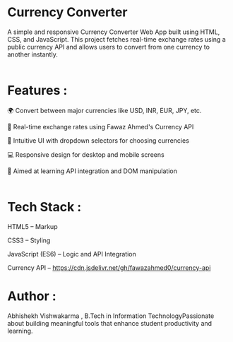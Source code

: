 # Currency Converter

A simple and responsive Currency Converter Web App built using HTML, CSS, and JavaScript. This project fetches real-time exchange rates using a public currency API and allows users to convert from one currency to another instantly.
<br>
<br>

# Features :

🌍 Convert between major currencies like USD, INR, EUR, JPY, etc.

🔁 Real-time exchange rates using Fawaz Ahmed's Currency API

🔎 Intuitive UI with dropdown selectors for choosing currencies

💻 Responsive design for desktop and mobile screens

🧠 Aimed at learning API integration and DOM manipulation
<br>
<br>

# Tech Stack : 

HTML5 – Markup

CSS3 – Styling

JavaScript (ES6) – Logic and API Integration

Currency API – https://cdn.jsdelivr.net/gh/fawazahmed0/currency-api

# Author :
Abhishekh Vishwakarma , B.Tech in Information TechnologyPassionate about building meaningful tools that enhance student productivity and learning.

